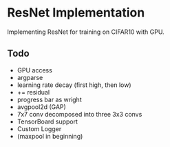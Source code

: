 # ResNet Implementation

Implementing ResNet for training on CIFAR10 with GPU.

## Todo
- GPU access
- argparse
- learning rate decay (first high, then low)
- += residual
- progress bar as wright
- avgpool2d (GAP)
- 7x7 conv decomposed into three 3x3 convs
- TensorBoard support
- Custom Logger
- (maxpool in beginning)